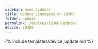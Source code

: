 ```yaml
---
sidebar: home_sidebar
title: Update LineageOS on i9300
folder: update
permalink: /devices/i9300/update/
device: i9300
---
```

{% include templates/device_update.md %}
